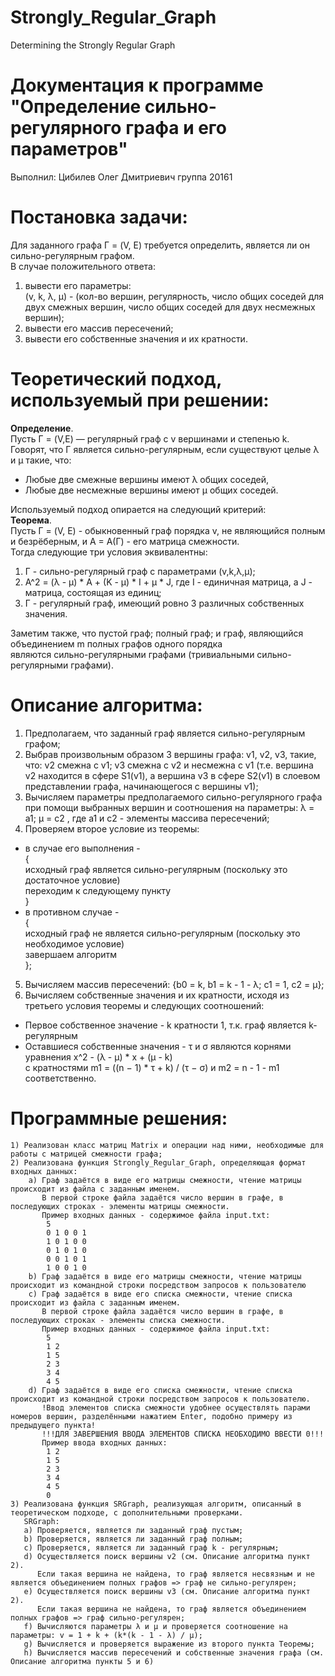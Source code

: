 # Strongly_Regular_Graph
Determining the Strongly Regular Graph
# Документация к программе "Определение сильно-регулярного графа и его параметров"
Выполнил:
 Цибилев Олег Дмитриевич
 группа 20161

# Постановка задачи:  
Для заданного графа Г = (V, E) требуется определить, является ли он сильно-регулярным графом.  
В случае положительного ответа:  
1) вывести его параметры:  
(v, k, λ, μ) - (кол-во вершин, регулярность, число общих соседей для двух смежных вершин, число общих соседей для двух несмежных вершин);  
2) вывести его массив пересечений;  
3) вывести его собственные значения и их кратности.

# Теоретический подход, используемый при решении:
**Определение**.  
Пусть Г = (V,E) — регулярный граф с v вершинами и степенью k. Говорят, что Г является сильно-регулярным, если существуют целые λ и μ такие, что:  
- Любые две смежные вершины имеют λ общих соседей,  
- Любые две несмежные вершины имеют μ общих соседей.   

Используемый подход опирается на следующий критерий:  
**Теорема**.  
Пусть Г = (V, E) - обыкновенный граф порядка v, не являющийся полным и безрёберным, и A = A(Г) - его матрица смежности.  
Тогда следующие три условия эквивалентны:  
1) Г - сильно-регулярный граф с параметрами (v,k,λ,μ);  
2) A^2 = (λ - μ) * A + (K - μ) * I + μ * J, где I - единичная матрица, а J - матрица, состоящая из единиц;  
3) Г - регулярный граф, имеющий ровно 3 различных собственных значения.    

Заметим также, что пустой граф; полный граф; и граф, являющийся объединением m полных графов одного порядка  
являются сильно-регулярными графами (тривиальными сильно-регулярными графами).

# Описание алгоритма:
1) Предполагаем, что заданный граф является сильно-регулярным графом;
2) Выбрав произвольным образом 3 вершины графа: v1, v2, v3, такие, что: v2 смежна с v1; v3 смежна с v2 и несмежна с v1
(т.е. вершина v2 находится в сфере S1(v1), а вершина v3 в сфере S2(v1) в слоевом представлении графа, начинающегося с вершины v1);
3) Вычисляем параметры предполагаемого сильно-регулярного графа при помощи выбранных вершин и соотношения на параметры:
λ = a1; μ = c2 , где a1 и c2 - элементы массива пересечений;
4) Проверяем второе условие из теоремы:  
  * в случае его выполнения -   
  {  
  исходный граф является сильно-регулярным (поскольку это достаточное условие)  
  переходим к следующему пункту  
  }  
  * в противном случае -   
  {  
  исходный граф не является сильно-регулярным (поскольку это необходимое условие)  
  завершаем алгоритм  
  };
5) Вычисляем массив пересечений: {b0 = k, b1 = k - 1 - λ; c1 = 1, c2 = μ};
6) Вычисляем собственные значения и их кратности, исходя из третьего условия теоремы и следующих соотношений:
- Первое собственное значение - k кратности 1, т.к. граф является k-регулярным
- Оставшиеся собственные значения - τ и σ являются корнями уравнения x^2 - (λ - μ) * x + (μ - k)  
с кратностями m1 = ((n − 1) * τ + k) / (τ − σ) и m2 = n - 1 - m1 соответственно.

# Программные решения:
	1) Реализован класс матриц Matrix и операции над ними, необходимые для работы с матрицей смежности графа;
	2) Реализована функция Strongly_Regular_Graph, определяющая формат входных данных:
		a) Граф задаётся в виде его матрицы смежности, чтение матрицы происходит из файла с заданным именем.
		   В первой строке файла задаётся число вершин в графе, в последующих строках - элементы матрицы смежности.
		   Пример входных данных - содержимое файла input.txt:
			5
			0 1 0 0 1
			1 0 1 0 0
			0 1 0 1 0
			0 0 1 0 1
			1 0 0 1 0
		b) Граф задаётся в виде его матрицы смежности, чтение матрицы происходит из командной строки посредством запросов к пользователю
		c) Граф задаётся в виде его списка смежности, чтение списка происходит из файла с заданным именем.
		   В первой строке файла задаётся число вершин в графе, в последующих строках - элементы списка смежности.
		   Пример входных данных - содержимое файла input.txt:
			5
			1 2
			1 5
			2 3
			3 4
			4 5
		d) Граф задаётся в виде его списка смежности, чтение списка происходит из командной строки посредством запросов к пользователю.
		   !Ввод элементов списка смежности удобнее осуществлять парами номеров вершин, разделёнными нажатием Enter, подобно примеру из предыдущего пункта!
		   !!!ДЛЯ ЗАВЕРШЕНИЯ ВВОДА ЭЛЕМЕНТОВ СПИСКА НЕОБХОДИМО ВВЕСТИ 0!!!
		   Пример ввода входных данных:
			1 2
			1 5
			2 3
			3 4
			4 5
			0
	3) Реализована функция SRGraph, реализующая алгоритм, описанный в теоретическом подходе, с дополнительными проверками.
	   SRGraph:
	   a) Проверяется, является ли заданный граф пустым;
	   b) Проверяется, является ли заданный граф полным;
	   с) Проверяется, является ли заданный граф k - регулярным;
	   d) Осуществляется поиск вершины v2 (см. Описание алгоритма пункт 2). 
	      Если такая вершина не найдена, то граф является несвязным и не является объединением полных графов => граф не сильно-регулярен;
	   e) Осуществляется поиск вершины v3 (см. Описание алгоритма пункт 2). 
	      Если такая вершина не найдена, то граф является объединением полных графов => граф сильно-регулярен;
	   f) Вычисляются параметры λ и μ и проверяется соотношение на параметры: v = 1 + k + (k*(k - 1 - λ) / μ);
	   g) Вычисляется и проверяется выражение из второго пункта Теоремы;
	   h) Вычисляется массив пересечений и собственные значения графа (см. Описание алгоритма пункты 5 и 6)
